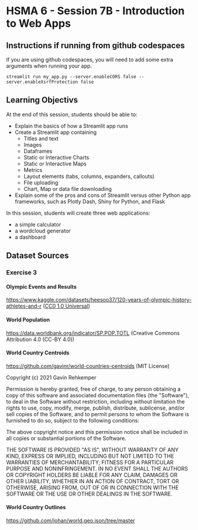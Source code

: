 # HSMA 6 - Session 7B - Introduction to Web Apps

## Instructions if running from github codespaces

If you are using github codespaces, you will need to add some extra arguments when running your app.

`streamlit run my_app.py --server.enableCORS false --server.enableXsrfProtection false`

## Learning Objectivs

At the end of this session, students should be able to:

- Explain the basics of how a Streamlit app runs
- Create a Streamlit app containing
    - Titles and text
    - Images
    - Dataframes
    - Static or Interactive Charts
    - Static or Interactive Maps
    - Metrics
    - Layout elements (tabs, columns, expanders, callouts)
    - File uploading
    - Chart, Map or data file downloading
- Explain some of the pros and cons of Streamlit versus other Python app frameworks, such as Plotly Dash, Shiny for Python, and Flask

In this session, students will create three web applications:
- a simple calculator
- a wordcloud generator
- a dashboard

## Dataset Sources

### Exercise 3

#### Olympic Events and Results

<https://www.kaggle.com/datasets/heesoo37/120-years-of-olympic-history-athletes-and-r> ([CC0 1.0 Universal](https://creativecommons.org/publicdomain/zero/1.0/))

#### World Population

<https://data.worldbank.org/indicator/SP.POP.TOTL> (Creative Commons Attribution 4.0 (CC-BY 4.0))

#### World Country Centroids

<https://github.com/gavinr/world-countries-centroids> (MIT License)

Copyright (c) 2021 Gavin Rehkemper

Permission is hereby granted, free of charge, to any person obtaining a copy
of this software and associated documentation files (the "Software"), to deal
in the Software without restriction, including without limitation the rights
to use, copy, modify, merge, publish, distribute, sublicense, and/or sell
copies of the Software, and to permit persons to whom the Software is
furnished to do so, subject to the following conditions:

The above copyright notice and this permission notice shall be included in all
copies or substantial portions of the Software.

THE SOFTWARE IS PROVIDED "AS IS", WITHOUT WARRANTY OF ANY KIND, EXPRESS OR
IMPLIED, INCLUDING BUT NOT LIMITED TO THE WARRANTIES OF MERCHANTABILITY,
FITNESS FOR A PARTICULAR PURPOSE AND NONINFRINGEMENT. IN NO EVENT SHALL THE
AUTHORS OR COPYRIGHT HOLDERS BE LIABLE FOR ANY CLAIM, DAMAGES OR OTHER
LIABILITY, WHETHER IN AN ACTION OF CONTRACT, TORT OR OTHERWISE, ARISING FROM,
OUT OF OR IN CONNECTION WITH THE SOFTWARE OR THE USE OR OTHER DEALINGS IN THE
SOFTWARE.

#### World Country Outlines

<https://github.com/johan/world.geo.json/tree/master>
